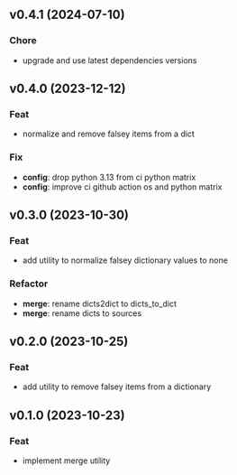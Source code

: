 ## v0.4.1 (2024-07-10)

### Chore

- upgrade and use latest dependencies versions

## v0.4.0 (2023-12-12)

### Feat

- normalize and remove falsey items from a dict

### Fix

- **config**: drop python 3.13 from ci python matrix
- **config**: improve ci github action os and python matrix

## v0.3.0 (2023-10-30)

### Feat

- add utility to normalize falsey dictionary values to none

### Refactor

- **merge**: rename dicts2dict to dicts_to_dict
- **merge**: rename dicts to sources

## v0.2.0 (2023-10-25)

### Feat

- add utility to remove falsey items from a dictionary

## v0.1.0 (2023-10-23)

### Feat

- implement merge utility

